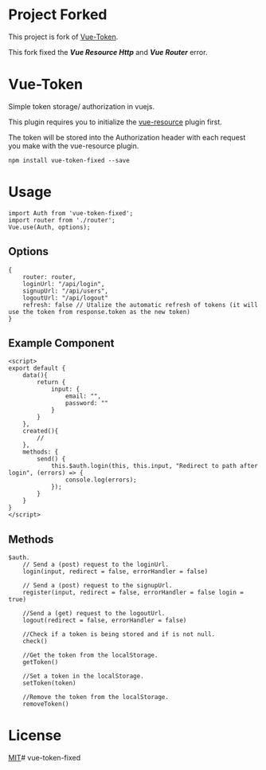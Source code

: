 # Project Forked 
This project is fork of [Vue-Token](https://github.com/joostlawerman/Vue-Token).

This fork fixed the ***Vue Resource Http*** and ***Vue Router*** error.

# Vue-Token
Simple token storage/ authorization in vuejs.

This plugin requires you to initialize the [vue-resource](https://github.com/vuejs/vue-resource) plugin first.

The token will be stored into the Authorization header with each request you make with the vue-resource plugin.

	npm install vue-token-fixed --save

# Usage

	import Auth from 'vue-token-fixed';	
	import router from './router';
	Vue.use(Auth, options);

## Options

	{
	 	router: router,
		loginUrl: "/api/login", 
		signupUrl: "/api/users", 
		logoutUrl: "/api/logout"
		refresh: false // Utalize the automatic refresh of tokens (it will use the token from response.token as the new token)
	}

## Example Component

	<script>
	export default {
		data(){
			return {
				input: {
					email: "",
					password: ""
				}
			}
		},
		created(){
			//
		},
		methods: {
			send() {
            	this.$auth.login(this, this.input, "Redirect to path after login", (errors) => {
					console.log(errors);
            	});
            }
		}
	}
	</script>

## Methods

	$auth.
		// Send a (post) request to the loginUrl.
		login(input, redirect = false, errorHandler = false)
			
		// Send a (post) request to the signupUrl.
		register(input, redirect = false, errorHandler = false login = true)
			
		//Send a (get) request to the logoutUrl.
		logout(redirect = false, errorHandler = false)
			
		//Check if a token is being stored and if is not null.
		check()
			
		//Get the token from the localStorage.
		getToken()
			
		//Set a token in the localStorage.
		setToken(token)
			
		//Remove the token from the localStorage.
		removeToken()

# License
[MIT](https://github.com/Abdurrahman-Gungor/vue-token-fixed/blob/master/LICENSE)# vue-token-fixed

